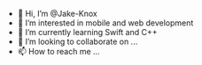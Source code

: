 - 👋 Hi, I’m @Jake-Knox
- 👀 I’m interested in mobile and web development
- 🌱 I’m currently learning Swift and C++
- 💞️ I’m looking to collaborate on ...
- 📫 How to reach me ...

<!---
Jake-Knox/Jake-Knox is a ✨ special ✨ repository because its `README.md` (this file) appears on your GitHub profile.
You can click the Preview link to take a look at your changes.
--->
